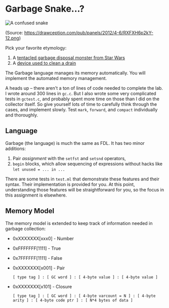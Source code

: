 # Garbage Snake...?

![A confused snake](https://drawception.com/pub/panels/2012/4-6/RXFXH6p2kY-12.png)

(Source: https://drawception.com/pub/panels/2012/4-6/RXFXH6p2kY-12.png)

Pick your favorite etymology:

1.  A [tentacled garbage disposal monster from Star Wars](http://starwars.wikia.com/wiki/Dianoga)
2.  A [device used to clean a drain](http://www.amazon.com/Turbo-Snake-TSNAKE-CD6-Drain-Opener/dp/B003ZHNQDS)

The Garbage language manages its memory automatically.  You will implement the
automated memory management.

A heads up – there aren't a ton of lines of code needed to complete the lab.
I wrote around 300 lines in `gc.c`.  But I also wrote some very complicated
tests in `gctest.c`, and probably spent more time on those than I did on the
collector itself.  So give yourself lots of time to carefully think through the
cases, and implement slowly.  Test `mark`, `forward`, and `compact`
individually and thoroughly.

## Language

Garbage (the language) is much the same as FDL.  It has two minor additions:

1. Pair _assignment_ with the `setfst` and `setsnd` operators,
2. `begin` blocks, which allow sequencing of expressions without hacks like
   `let unused = ... in ...`

There are some tests in `test.ml` that demonstrate these features and their
syntax.  Their implementation is provided for you.  At this point,
understanding those features will be straightforward for you, so the focus in 
this assignment is elsewhere.

## Memory Model

The memory model is extended to keep track of information needed in garbage collection:


- 0xXXXXXXX[xxx0] - Number
- 0xFFFFFFF[1111] - True
- 0x7FFFFFF[1111] - False
- 0xXXXXXXX[x001] - Pair

  `[ type tag ] : [ GC word ] : [ 4-byte value ] : [ 4-byte value ]`

- 0xXXXXXXX[x101] - Closure

  `[ type tag ] : [ GC word ] : [ 4-byte varcount = N ] : [ 4-byte arity ] : [ 4-byte code ptr ] : [ N*4 bytes of data ]`

